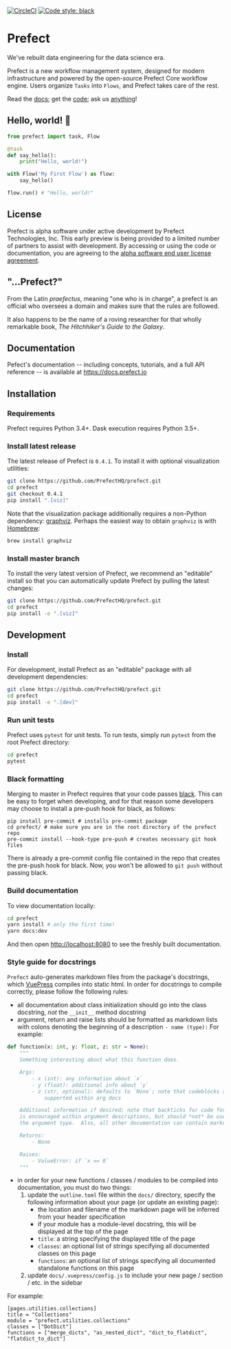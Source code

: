 [![CircleCI](https://circleci.com/gh/PrefectHQ/prefect/tree/master.svg?style=svg&circle-token=28689a55edc3c373486aaa5f11a1af3e5fc53344)](https://circleci.com/gh/PrefectHQ/prefect/tree/master)
[![Code style: black](https://img.shields.io/badge/code%20style-black-000000.svg)](https://github.com/ambv/black)

# Prefect

We've rebuilt data engineering for the data science era.

Prefect is a new workflow management system, designed for modern infrastructure and powered by the open-source Prefect Core workflow engine. Users organize `Tasks` into `Flows`, and Prefect takes care of the rest.

Read the [docs](https://docs.prefect.io); get the [code](#installation); ask us [anything](mailto:help@prefect.io)!

## Hello, world! 👋

```python
from prefect import task, Flow

@task
def say_hello():
    print("Hello, world!")

with Flow('My First Flow') as flow:
    say_hello()

flow.run() # "Hello, world!"
```

## License

Prefect is alpha software under active development by Prefect Technologies, Inc. This early preview is being provided to a limited number of partners to assist with development. By accessing or using the code or documentation, you are agreeing to the [alpha software end user license agreement](https://www.prefect.io/licenses/alpha-eula).

## "...Prefect?"

From the Latin _praefectus_, meaning "one who is in charge", a prefect is an official who oversees a domain and makes sure that the rules are followed.

It also happens to be the name of a roving researcher for that wholly remarkable book, _The Hitchhiker's Guide to the Galaxy_.

## Documentation

Pefect's documentation -- including concepts, tutorials, and a full API reference -- is available at https://docs.prefect.io

## Installation

### Requirements

Prefect requires Python 3.4+. Dask execution requires Python 3.5+.

### Install latest release

The latest release of Prefect is `0.4.1`. To install it with optional visualization utilities:

```bash
git clone https://github.com/PrefectHQ/prefect.git
cd prefect
git checkout 0.4.1
pip install ".[viz]"
```

Note that the visualization package additionally requires a non-Python dependency: [graphviz](https://www.graphviz.org/download/). Perhaps the easiest way to obtain `graphviz` is with [Homebrew](https://brew.sh/):
```bash
brew install graphviz
```

### Install master branch

To install the very latest version of Prefect, we recommend an "editable" install so that you
can automatically update Prefect by pulling the latest changes:

```bash
git clone https://github.com/PrefectHQ/prefect.git
cd prefect
pip install -e ".[viz]"
```

## Development

### Install

For development, install Prefect as an "editable" package with all development dependencies:

```bash
git clone https://github.com/PrefectHQ/prefect.git
cd prefect
pip install -e ".[dev]"
```

### Run unit tests

Prefect uses `pytest` for unit tests. To run tests, simply run `pytest` from the root Prefect directory:

```bash
cd prefect
pytest
```

### Black formatting

Merging to master in Prefect requires that your code passes [black](https://github.com/ambv/black). This can be easy to forget when developing, and for that reason some developers may choose to install a pre-push hook for black, as follows:

```
pip install pre-commit # installs pre-commit package
cd prefect/ # make sure you are in the root directory of the prefect repo
pre-commit install --hook-type pre-push # creates necessary git hook files
```

There is already a pre-commit config file contained in the repo that creates the pre-push hook for black. Now, you won't be allowed to `git push` without passing black.

### Build documentation

To view documentation locally:

```bash
cd prefect
yarn install # only the first time!
yarn docs:dev
```

And then open [http://localhost:8080](http://localhost:8080) to see the freshly built documentation.

### Style guide for docstrings

`Prefect` auto-generates markdown files from the package's docstrings, which [VuePress](https://vuepress.vuejs.org/) compiles into static html. In order for docstrings to compile correctly, please follow the following rules:

- all documentation about class initialization should go into the class docstring, _not_ the `__init__` method docstring
- argument, return and raise lists should be formatted as markdown lists with colons denoting the beginning of a description `- name (type):` For example:

```python
def function(x: int, y: float, z: str = None):
    """
    Something interesting about what this function does.

    Args:
        - x (int): any information about `x`
        - y (float): additional info about `y`
        - z (str, optional): defaults to `None`; note that codeblocks are not currently
            supported within arg docs

    Additional information if desired; note that backticks for code formatting
    is encouraged within argument descriptions, but should *not* be used in
    the argument type.  Also, all other documentation can contain markdown.

    Returns:
        - None

    Raises:
        - ValueError: if `x == 0`
    """
```

- in order for your new functions / classes / modules to be compiled into documentation, you must do two things:
  1. update the `outline.toml` file within the `docs/` directory, specify the following information about your page (or update an existing page):
     - the location and filename of the markdown page will be inferred from your header specification
     - if your module has a module-level docstring, this will be displayed at the top of the page
     - `title`: a string specifying the displayed title of the page
     - `classes`: an optional list of strings specifying all documented classes on this page
     - `functions`: an optional list of strings specifying all documented standalone functions on this page
  2. update `docs/.vuepress/config.js` to include your new page / section / etc. in the sidebar

For example:

```
[pages.utilities.collections]
title = "Collections"
module = "prefect.utilities.collections"
classes = ["DotDict"]
functions = ["merge_dicts", "as_nested_dict", "dict_to_flatdict", "flatdict_to_dict"]
```
